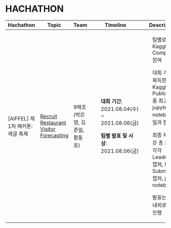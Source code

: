 # HACHATHON


|Hachathon|Topic|Team|Timeline|Description|Evaluation|Prizes|
|---|---|---|---|---|---|---|
|[AIFFEL] 제 1차 해커톤: 캐글 축제|[Recruit Restaurant Visitor Forecasting](https://www.kaggle.com/c/recruit-restaurant-visitor-forecasting)|9해조(박은영, 김준일, 황동호)|<ul>__대회 기간__: 2021.08.04(수) ~ 2021.08.06(금) </ul><ul>__팀별 발표 및 시상__: 2021.08.06(금)</ul>| <ul>팀별로 Kaggle Competition 참여 </ul> <ul> 대회 기간 이내 획득한 Kaggle Public Score 중 최고점을 jupyter notebook 파일과 함께 제출 </ul><ul> 최종 제출파일은 총 3가지로 각각 Leaderboard 캡쳐, My Submission 캡쳐, jupyter notebook</ul><ul> 발표는 10분 내외로 간단히 진행</ul>|<ul> EDA 및 Visualization이 충실히 수행되었는가? (25%)</ul> <ul> 데이터 전처리가 적절히 수행되었는가? (25%)</ul> <ul> 데이터 전처리가 적절히 수행되었는가? (25%)</ul> <ul> Public Score가 우수한가? (10%)</ul> <ul> 발표 준비 및 태도 (15%)</ul>|🏆설명잘했상|


